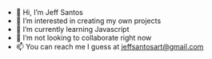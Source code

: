 - 👋 Hi, I’m Jeff Santos
- 👀 I’m interested in creating my own projects
- 🌱 I’m currently learning Javascript 
- 💞️ I’m not looking to collaborate right now
- 📫 You can reach me I guess at jeffsantosart@gmail.com

<!---
JeffSantos93/JeffSantos93 is a ✨ special ✨ repository because its `README.md` (this file) appears on your GitHub profile.
You can click the Preview link to take a look at your changes.
--->
